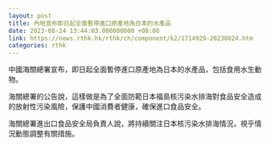 ```yaml
---
layout: post
title: 內地宣布即日起全面暫停進口原產地為日本的水產品
date: 2023-08-24 13:44:03.000000000 +08:00
link: https://news.rthk.hk/rthk/ch/component/k2/1714929-20230824.htm
categories: rthk
---
```


中國海關總署宣布，即日起全面暫停進口原產地為日本的水產品，包括食用水生動物。

海關總署的公告說，這樣做是為了全面防範日本福島核污染水排海對食品安全造成的放射性污染風險，保護中國消費者健康，確保進口食品安全。

海關總署進出口食品安全局負責人說，將持續關注日本核污染水排海情況，視乎情況動態調整有關措施。
